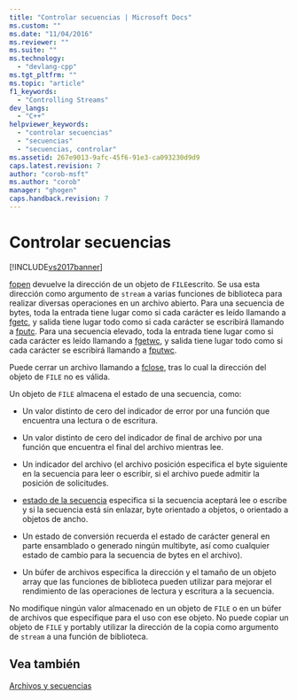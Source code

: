```yaml
---
title: "Controlar secuencias | Microsoft Docs"
ms.custom: ""
ms.date: "11/04/2016"
ms.reviewer: ""
ms.suite: ""
ms.technology: 
  - "devlang-cpp"
ms.tgt_pltfrm: ""
ms.topic: "article"
f1_keywords: 
  - "Controlling Streams"
dev_langs: 
  - "C++"
helpviewer_keywords: 
  - "controlar secuencias"
  - "secuencias"
  - "secuencias, controlar"
ms.assetid: 267e9013-9afc-45f6-91e3-ca093230d9d9
caps.latest.revision: 7
author: "corob-msft"
ms.author: "corob"
manager: "ghogen"
caps.handback.revision: 7
---
```

# Controlar secuencias
[!INCLUDE[vs2017banner](../assembler/inline/includes/vs2017banner.md)]

[fopen](../c-runtime-library/reference/fopen-wfopen.md) devuelve la dirección de un objeto de `FILE`escrito.  Se usa esta dirección como argumento de `stream` a varias funciones de biblioteca para realizar diversas operaciones en un archivo abierto.  Para una secuencia de bytes, toda la entrada tiene lugar como si cada carácter es leído llamando a [fgetc](../c-runtime-library/reference/fgetc-fgetwc.md), y salida tiene lugar todo como si cada carácter se escribirá llamando a [fputc](../c-runtime-library/reference/fputc-fputwc.md).  Para una secuencia elevado, toda la entrada tiene lugar como si cada carácter es leído llamando a [fgetwc](../c-runtime-library/reference/fgetc-fgetwc.md), y salida tiene lugar todo como si cada carácter se escribirá llamando a [fputwc](../c-runtime-library/reference/fputc-fputwc.md).  
  
 Puede cerrar un archivo llamando a [fclose](../c-runtime-library/reference/fclose-fcloseall.md), tras lo cual la dirección del objeto de `FILE` no es válida.  
  
 Un objeto de `FILE` almacena el estado de una secuencia, como:  
  
-   Un valor distinto de cero del indicador de error por una función que encuentra una lectura o de escritura.  
  
-   Un valor distinto de cero del indicador de final de archivo por una función que encuentra el final del archivo mientras lee.  
  
-   Un indicador del archivo \(el archivo posición especifica el byte siguiente en la secuencia para leer o escribir, si el archivo puede admitir la posición de solicitudes.  
  
-   [estado de la secuencia](../c-runtime-library/stream-states.md) especifica si la secuencia aceptará lee o escribe y si la secuencia está sin enlazar, byte orientado a objetos, o orientado a objetos de ancho.  
  
-   Un estado de conversión recuerda el estado de carácter general en parte ensamblado o generado ningún multibyte, así como cualquier estado de cambio para la secuencia de bytes en el archivo\).  
  
-   Un búfer de archivos especifica la dirección y el tamaño de un objeto array que las funciones de biblioteca pueden utilizar para mejorar el rendimiento de las operaciones de lectura y escritura a la secuencia.  
  
 No modifique ningún valor almacenado en un objeto de `FILE` o en un búfer de archivos que especifique para el uso con ese objeto.  No puede copiar un objeto de `FILE` y portably utilizar la dirección de la copia como argumento de `stream` a una función de biblioteca.  
  
## Vea también  
 [Archivos y secuencias](../c-runtime-library/files-and-streams.md)